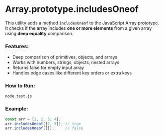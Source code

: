 # Array.prototype.includesOneof

This utility adds a method `includesOneof` to the JavaScript Array prototype.  
It checks if the array includes **one or more elements** from a given array using **deep equality** comparison.

### Features:
- Deep comparison of primitives, objects, and arrays
- Works with numbers, strings, objects, nested arrays
- Returns false for empty input array
- Handles edge cases like different key orders or extra keys

### How to Run:

```bash
node test.js
```

### Example:

```js
const arr = [1, 2, 3, 4];
arr.includesOneof([2, 5]); // true
arr.includesOneof([]);     // false
```

